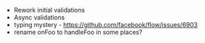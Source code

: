 - Rework initial validations
- Async validations
- <Field> typing mystery - https://github.com/facebook/flow/issues/6903
- rename onFoo to handleFoo in some places?
